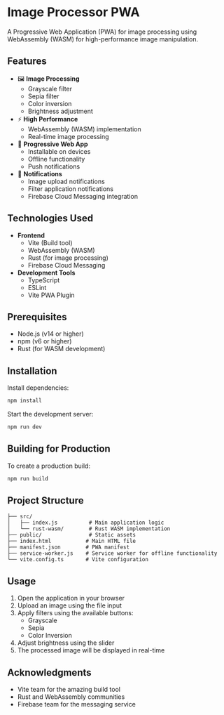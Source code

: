 # Image Processor PWA

A Progressive Web Application (PWA) for image processing using WebAssembly (WASM) for high-performance image manipulation.

## Features

- 🖼️ **Image Processing**
  - Grayscale filter
  - Sepia filter
  - Color inversion
  - Brightness adjustment
- ⚡ **High Performance**
  - WebAssembly (WASM) implementation
  - Real-time image processing
- 📱 **Progressive Web App**
  - Installable on devices
  - Offline functionality
  - Push notifications
- 🔔 **Notifications**
  - Image upload notifications
  - Filter application notifications
  - Firebase Cloud Messaging integration

## Technologies Used

- **Frontend**
  - Vite (Build tool)
  - WebAssembly (WASM)
  - Rust (for image processing)
  - Firebase Cloud Messaging
- **Development Tools**
  - TypeScript
  - ESLint
  - Vite PWA Plugin

## Prerequisites

- Node.js (v14 or higher)
- npm (v6 or higher)
- Rust (for WASM development)

## Installation

Install dependencies:
```bash
npm install
```

Start the development server:
```bash
npm run dev
```


## Building for Production

To create a production build:

```bash
npm run build
```

## Project Structure

```
├── src/
│   ├── index.js          # Main application logic
│   └── rust-wasm/        # Rust WASM implementation
├── public/               # Static assets
├── index.html           # Main HTML file
├── manifest.json        # PWA manifest
├── service-worker.js    # Service worker for offline functionality
└── vite.config.ts       # Vite configuration
```

## Usage

1. Open the application in your browser
2. Upload an image using the file input
3. Apply filters using the available buttons:
   - Grayscale
   - Sepia
   - Color Inversion
4. Adjust brightness using the slider
5. The processed image will be displayed in real-time


## Acknowledgments

- Vite team for the amazing build tool
- Rust and WebAssembly communities
- Firebase team for the messaging service